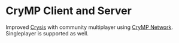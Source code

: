 # CryMP Client and Server

Improved [Crysis](https://en.wikipedia.org/wiki/Crysis_(video_game)) with community multiplayer using
[CryMP Network](https://crymp.net). Singleplayer is supported as well.

